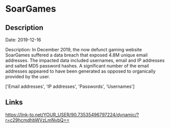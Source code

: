 # SoarGames

## Description

Date: 2019-12-16

Description:
In December 2019, the now defunct gaming website SoarGames suffered a data breach that exposed 4.8M unique email addresses. The impacted data included usernames, email and IP addresses and salted MD5 password hashes. A significant number of the email addresses appeared to have been generated as opposed to organically provided by the user.


['Email addresses', 'IP addresses', 'Passwords', 'Usernames']

## Links

https://link-to.net/YOUR_USER/90.73535496797224/dynamic/?r=c29hcmdhbWVzLmNvbQ==